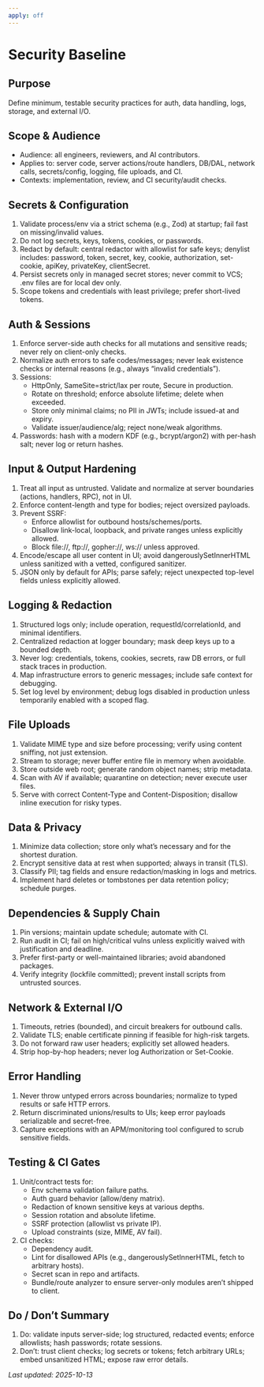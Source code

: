 ```yaml
---
apply: off
---
```


# Security Baseline

## Purpose

Define minimum, testable security practices for auth, data handling, logs, storage, and external I/O.

## Scope & Audience

- Audience: all engineers, reviewers, and AI contributors.
- Applies to: server code, server actions/route handlers, DB/DAL, network calls, secrets/config, logging, file uploads, and CI.
- Contexts: implementation, review, and CI security/audit checks.

## Secrets & Configuration

1. Validate process/env via a strict schema (e.g., Zod) at startup; fail fast on missing/invalid values.
2. Do not log secrets, keys, tokens, cookies, or passwords.
3. Redact by default: central redactor with allowlist for safe keys; denylist includes: password, token, secret, key, cookie, authorization, set-cookie, apiKey, privateKey, clientSecret.
4. Persist secrets only in managed secret stores; never commit to VCS; .env files are for local dev only.
5. Scope tokens and credentials with least privilege; prefer short-lived tokens.

## Auth & Sessions

1. Enforce server-side auth checks for all mutations and sensitive reads; never rely on client-only checks.
2. Normalize auth errors to safe codes/messages; never leak existence checks or internal reasons (e.g., always “invalid credentials”).
3. Sessions:
   - HttpOnly, SameSite=strict/lax per route, Secure in production.
   - Rotate on threshold; enforce absolute lifetime; delete when exceeded.
   - Store only minimal claims; no PII in JWTs; include issued-at and expiry.
   - Validate issuer/audience/alg; reject none/weak algorithms.
4. Passwords: hash with a modern KDF (e.g., bcrypt/argon2) with per-hash salt; never log or return hashes.

## Input & Output Hardening

1. Treat all input as untrusted. Validate and normalize at server boundaries (actions, handlers, RPC), not in UI.
2. Enforce content-length and type for bodies; reject oversized payloads.
3. Prevent SSRF:
   - Enforce allowlist for outbound hosts/schemes/ports.
   - Disallow link-local, loopback, and private ranges unless explicitly allowed.
   - Block file://, ftp://, gopher://, ws:// unless approved.
4. Encode/escape all user content in UI; avoid dangerouslySetInnerHTML unless sanitized with a vetted, configured sanitizer.
5. JSON only by default for APIs; parse safely; reject unexpected top-level fields unless explicitly allowed.

## Logging & Redaction

1. Structured logs only; include operation, requestId/correlationId, and minimal identifiers.
2. Centralized redaction at logger boundary; mask deep keys up to a bounded depth.
3. Never log: credentials, tokens, cookies, secrets, raw DB errors, or full stack traces in production.
4. Map infrastructure errors to generic messages; include safe context for debugging.
5. Set log level by environment; debug logs disabled in production unless temporarily enabled with a scoped flag.

## File Uploads

1. Validate MIME type and size before processing; verify using content sniffing, not just extension.
2. Stream to storage; never buffer entire file in memory when avoidable.
3. Store outside web root; generate random object names; strip metadata.
4. Scan with AV if available; quarantine on detection; never execute user files.
5. Serve with correct Content-Type and Content-Disposition; disallow inline execution for risky types.

## Data & Privacy

1. Minimize data collection; store only what’s necessary and for the shortest duration.
2. Encrypt sensitive data at rest when supported; always in transit (TLS).
3. Classify PII; tag fields and ensure redaction/masking in logs and metrics.
4. Implement hard deletes or tombstones per data retention policy; schedule purges.

## Dependencies & Supply Chain

1. Pin versions; maintain update schedule; automate with CI.
2. Run audit in CI; fail on high/critical vulns unless explicitly waived with justification and deadline.
3. Prefer first-party or well-maintained libraries; avoid abandoned packages.
4. Verify integrity (lockfile committed); prevent install scripts from untrusted sources.

## Network & External I/O

1. Timeouts, retries (bounded), and circuit breakers for outbound calls.
2. Validate TLS; enable certificate pinning if feasible for high-risk targets.
3. Do not forward raw user headers; explicitly set allowed headers.
4. Strip hop-by-hop headers; never log Authorization or Set-Cookie.

## Error Handling

1. Never throw untyped errors across boundaries; normalize to typed results or safe HTTP errors.
2. Return discriminated unions/results to UIs; keep error payloads serializable and secret-free.
3. Capture exceptions with an APM/monitoring tool configured to scrub sensitive fields.

## Testing & CI Gates

1. Unit/contract tests for:
   - Env schema validation failure paths.
   - Auth guard behavior (allow/deny matrix).
   - Redaction of known sensitive keys at various depths.
   - Session rotation and absolute lifetime.
   - SSRF protection (allowlist vs private IP).
   - Upload constraints (size, MIME, AV fail).
2. CI checks:
   - Dependency audit.
   - Lint for disallowed APIs (e.g., dangerouslySetInnerHTML, fetch to arbitrary hosts).
   - Secret scan in repo and artifacts.
   - Bundle/route analyzer to ensure server-only modules aren’t shipped to client.

## Do / Don’t Summary

1. Do: validate inputs server-side; log structured, redacted events; enforce allowlists; hash passwords; rotate sessions.
2. Don’t: trust client checks; log secrets or tokens; fetch arbitrary URLs; embed unsanitized HTML; expose raw error details.

_Last updated: 2025-10-13_
